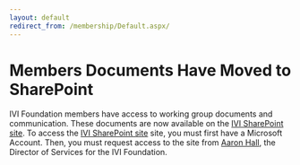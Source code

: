 ```yaml
---
layout: default
redirect_from: /membership/Default.aspx/
---
```


# Members Documents Have Moved to SharePoint

IVI Foundation members have access to working group documents and
communication. These documents are now available on the [IVI SharePoint site](http://ivifoundation.sharepoint.com). To access the [IVI SharePoint site](http://ivifoundation.sharepoint.com) site, you must
first have a Microsoft Account. Then, you must request access to the
site from [Aaron Hall](mailto:execdir@ivifoundation.org), the Director
of Services for the IVI Foundation.

